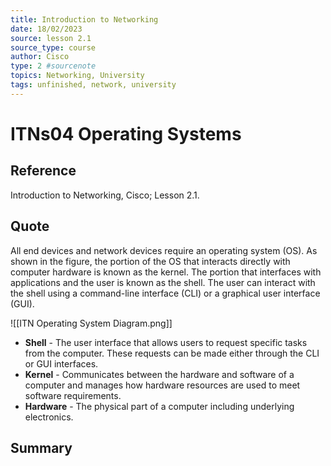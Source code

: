 ```yaml
---
title: Introduction to Networking
date: 18/02/2023
source: lesson 2.1
source_type: course
author: Cisco
type: 2 #sourcenote
topics: Networking, University
tags: unfinished, network, university
---
```

# ITNs04 Operating Systems

## **Reference**
Introduction to Networking, Cisco; Lesson 2.1.

## **Quote**
All end devices and network devices require an operating system (OS). As shown in the figure, the portion of the OS that interacts directly with computer hardware is known as the kernel. The portion that interfaces with applications and the user is known as the shell. The user can interact with the shell using a command-line interface (CLI) or a graphical user interface (GUI).

![[ITN Operating System Diagram.png]]
- **Shell** - The user interface that allows users to request specific tasks from the computer. These requests can be made either through the CLI or GUI interfaces. 
- **Kernel** - Communicates between the hardware and software of a computer and manages how hardware resources are used to meet software requirements.
- **Hardware** - The physical part of a computer including underlying electronics.

## **Summary**
<!-- Resume of the idea with the context of the quote. -->
